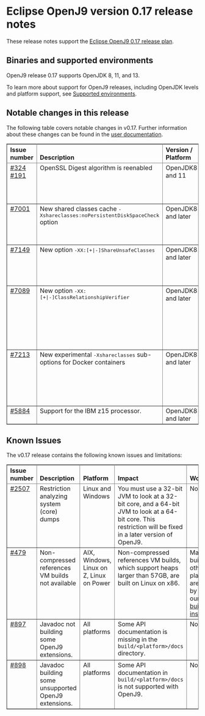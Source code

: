 <!--
* Copyright (c) 2019, 2019 IBM Corp. and others
*
* This program and the accompanying materials are made
* available under the terms of the Eclipse Public License 2.0
* which accompanies this distribution and is available at
* https://www.eclipse.org/legal/epl-2.0/ or the Apache
* License, Version 2.0 which accompanies this distribution and
* is available at https://www.apache.org/licenses/LICENSE-2.0.
*
* This Source Code may also be made available under the
* following Secondary Licenses when the conditions for such
* availability set forth in the Eclipse Public License, v. 2.0
* are satisfied: GNU General Public License, version 2 with
* the GNU Classpath Exception [1] and GNU General Public
* License, version 2 with the OpenJDK Assembly Exception [2].
*
* [1] https://www.gnu.org/software/classpath/license.html
* [2] http://openjdk.java.net/legal/assembly-exception.html
*
* SPDX-License-Identifier: EPL-2.0 OR Apache-2.0 OR GPL-2.0 WITH
* Classpath-exception-2.0 OR LicenseRef-GPL-2.0 WITH Assembly-exception
-->

# Eclipse OpenJ9 version 0.17 release notes

These release notes support the [Eclipse OpenJ9 0.17 release plan](https://projects.eclipse.org/projects/technology.openj9/releases/0.17/plan).

## Binaries and supported environments

OpenJ9 release 0.17 supports OpenJDK 8, 11, and 13.

<!--Binaries are available at the AdoptOpenJDK project:

- [OpenJDK 8 with OpenJ9](https://adoptopenjdk.net/archive.html?variant=openjdk8&jvmVariant=openj9)
- [OpenJDK 11 with OpenJ9](https://adoptopenjdk.net/archive.html?variant=openjdk11&jvmVariant=openj9)
- [OpenJDK 13 with OpenJ9](https://adoptopenjdk.net/archive.html?variant=openjdk13&jvmVariant=openj9)

All builds are tested against the OpenJ9 functional verification (FV) test suite, the OpenJDK test suites, and additional tests at AdoptOpenJDK.-->

To learn more about support for OpenJ9 releases, including OpenJDK levels and platform support, see [Supported environments](https://eclipse.org/openj9/docs/openj9_support/index.html).


## Notable changes in this release

The following table covers notable changes in v0.17. Further information about these changes can be found in the [user documentation](https://www.eclipse.org/openj9/docs/version0.17/).

<table cellpadding="4" cellspacing="0" summary="" width="100%" rules="all" frame="border" border="1"><thead align="left">
<tr valign="bottom">
<th valign="bottom">Issue number</th>
<th valign="bottom">Description</th>
<th valign="bottom">Version / Platform</th>
<th valign="bottom">Impact</th>
</tr>
</thead>
<tbody>


<tr><td valign="top"><a href="https://github.com/ibmruntimes/openj9-openjdk-jdk8/pull/324">#324</a> <a href="https://github.com/ibmruntimes/openj9-openjdk-jdk11/pull/191">#191</a></td>
<td valign="top">OpenSSL Digest algorithm is reenabled</td>
<td valign="top">OpenJDK8 and 11</td>
<td valign="top">Following the resolution of issue [#5611](https://github.com/eclipse/openj9/issues/5611), the Digest algorithm is reenabled. This algorithm is already supported and enabled on OpenJDK 13.</td>
</tr>

<tr><td valign="top"><a href="https://github.com/eclipse/openj9/pull/7001">#7001</a></td>
<td valign="top">New shared classes cache <tt>-Xshareclasses:noPersistentDiskSpaceCheck</tt> option </td>
<td valign="top">OpenJDK8 and later</td>
<td valign="top">For file systems that do not support the checking of free space, this option causes the VM to skip the disk space check operation that is done before creating a persistent shared classes cache.</td>
</tr>

<tr><td valign="top"><a href="https://github.com/eclipse/openj9/pull/7149">#7149</a></td>
<td valign="top">New option <tt>-XX:[+|-]ShareUnsafeClasses</tt> </td>
<td valign="top">OpenJDK8 and later</td>
<td valign="top">Provides the ability to enable and disable the storing and finding of Unsafe classes in the shared classes cache, which are created with <tt>Unsafe.defineClass</tt>. This option is enabled by default.</td>
</tr>

<tr><td valign="top"><a href="https://github.com/eclipse/openj9/pull/7089">#7089</a></td>
<td valign="top">New option <tt>-XX:[+|-]ClassRelationshipVerifier</tt> </td>
<td valign="top">OpenJDK8 and later</td>
<td valign="top">Provides the ability to enable and disable the recording and lazy validating of class relationships in the verifier. When enabled, unnecessary class loading is avoided, which can reduce VM startup time. This option is disabled by default and cannot be used with <tt>-Xfuture</tt>, which is also enabled when the <tt>-Xverify:all</tt> option is set. </td>
</tr>

<tr><td valign="top"><a href="https://github.com/eclipse/openj9/pull/7213">#7213</a></td>
<td valign="top">New experimental <tt>-Xshareclasses</tt> sub-options for Docker containers</td>
<td valign="top">OpenJDK8 and later</td>
<td valign="top">The <tt>-Xshareclasses:createLayer</tt> and <tt>-Xshareclasses:layer=<number></tt> options are intended
for users who are running Java applications in docker containers. These options allow the shared classes cache to be
built into different layers of a docker image. These options are experimental.</td>
</tr>

<tr><td valign="top"><a href="https://github.com/eclipse/openj9/pull/5884">#5884</a></td>
<td valign="top">Support for the IBM z15 processor.</td>
<td valign="top">OpenJDK8 and later</td>
<td valign="top">This release adds JIT compiler support for exploiting z15 instructions.</td>
</tr>

</table>


## Known Issues

The v0.17 release contains the following known issues and limitations:

<table cellpadding="4" cellspacing="0" summary="" width="100%" rules="all" frame="border" border="1">
<thead align="left">
<tr valign="bottom">
<th valign="bottom">Issue number</th>
<th valign="bottom">Description</th>
<th valign="bottom">Platform</th>
<th valign="bottom">Impact</th>
<th valign="bottom">Workaround</th>
</tr>
</thead>
<tbody>

<tr><td valign="top"><a href="https://github.com/eclipse/openj9/issues/2507">#2507</a></td>
<td valign="top">Restriction analyzing system (core) dumps</td>
<td valign="top">Linux and Windows</td>
<td valign="top">You must use a 32-bit JVM to look at a 32-bit core, and a 64-bit JVM to look at a 64-bit core. This restriction will be fixed in a later version of OpenJ9.</td>
<td valign="top">None</td>
</tr>

<tr><td valign="top"><a href="https://github.com/eclipse/openj9/issues/479">#479</a></td>
<td valign="top">Non-compressed references VM builds not available</td>
<td valign="top">AIX, Windows, Linux on Z, Linux on Power</td>
<td valign="top">Non-compressed references VM builds, which support heaps larger than 57GB, are built on Linux on x86. </td>
<td valign="top">Manual builds on other platforms are possible by following our <a href="https://github.com/eclipse/openj9/blob/master/buildenv/Build_Instructions_V8.md">detailed build instructions</a>.</td>
</tr>

<tr><td valign="top"><a href="https://github.com/eclipse/openj9/issues/897">#897</a></td>
<td valign="top">Javadoc not building some OpenJ9 extensions.</td>
<td valign="top">All platforms</td>
<td valign="top">Some API documentation is missing in the <code>build/&lt;platform&gt;/docs</code> directory.</td>
<td valign="top">None</td>
</tr>

<tr><td valign="top"><a href="https://github.com/eclipse/openj9/issues/898">#898</a></td>
<td valign="top">Javadoc building some unsupported OpenJ9 extensions.</td>
<td valign="top">All platforms</td>
<td valign="top">Some API documentation in <code>build/&lt;platform&gt;/docs</code> is not supported with OpenJ9.</td>
<td valign="top">None</td>
</tr>

</tbody>
</table>

<!--
## Other changes

A full commit history for this release is available at [Eclipse OpenJ9 v0.17.0](https://github.com/eclipse/openj9/releases/tag/openj9-0.17.0).-->
